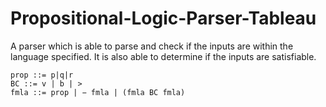 # Propositional-Logic-Parser-Tableau
A parser which is able to parse and check if the inputs are within the language specified. It is also able to determine if the inputs are satisfiable. 
```
prop ::= p|q|r
BC ::= v | b | > 
fmla ::= prop | − fmla | (fmla BC fmla)
```
